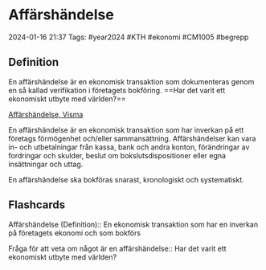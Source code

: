 # Affärshändelse

2024-01-16 21:37
Tags: #year2024 #KTH #ekonomi #CM1005 #begrepp

## Definition

En affärshändelse är en ekonomisk transaktion som dokumenteras genom en så kallad verifikation i företagets bokföring. ==Har det varit ett ekonomiskt utbyte med världen?==

[Affärshändelse, Visma](https://vismaspcs.se/ekonomiska-termer/vad-ar-affarshandelse)

En affärshändelse är en ekonomisk transaktion som har inverkan på ett företags förmögenhet och/eller sammansättning. Affärshändelser kan vara in- och utbetalningar från kassa, bank och andra konton, förändringar av fordringar och skulder, beslut om bokslutsdispositioner eller egna insättningar och uttag.

En affärshändelse ska bokföras snarast, kronologiskt och systematiskt.

## Flashcards

Affärshändelse (Definition):: En ekonomisk transaktion som har en inverkan på företagets ekonomi och som bokförs
<!--SR:!2024-01-26,2,230!2024-01-26,4,270-->

Fråga för att veta om något är en affärshändelse:: Har det varit ett ekonomiskt utbyte med världen?
<!--SR:!2024-02-08,13,290!2024-01-25,3,250-->

